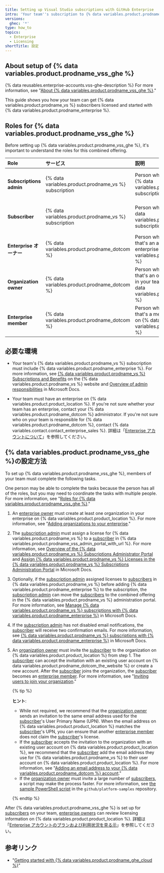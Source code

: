 ```yaml
---
title: Setting up Visual Studio subscriptions with GitHub Enterprise
intro: 'Your team''s subscription to {% data variables.product.prodname_vs %} can also provide access to {% data variables.product.prodname_enterprise %}.'
versions:
  ghec: '*'
type: how_to
topics:
  - Enterprise
  - Licensing
shortTitle: 設定
---
```


## About setup of {% data variables.product.prodname_vss_ghe %}

{% data reusables.enterprise-accounts.vss-ghe-description %} For more information, see "[About {% data variables.product.prodname_vss_ghe %}](/billing/managing-licenses-for-visual-studio-subscriptions-with-github-enterprise/about-visual-studio-subscriptions-with-github-enterprise)."

This guide shows you how your team can get {% data variables.product.prodname_vs %} subscribers licensed and started with {% data variables.product.prodname_enterprise %}.

## Roles for {% data variables.product.prodname_vss_ghe %}

Before setting up {% data variables.product.prodname_vss_ghe %}, it's important to understand the roles for this combined offering.

| Role                    | サービス                                                  | 説明                                                                                                                                          | 詳細情報                                                                                                                                              |
|:----------------------- |:----------------------------------------------------- |:------------------------------------------------------------------------------------------------------------------------------------------- |:------------------------------------------------------------------------------------------------------------------------------------------------- |
| **Subscriptions admin** | {% data variables.product.prodname_vs %} subscription | Person who assigns licenses for {% data variables.product.prodname_vs %} subscription                                                       | [Overview of admin responsibilities](https://docs.microsoft.com/en-us/visualstudio/subscriptions/admin-responsibilities) in Microsoft Docs        |
| **Subscriber**          | {% data variables.product.prodname_vs %} subscription | Person who uses a license for {% data variables.product.prodname_vs %} subscription                                                         | [Visual Studio Subscriptions documentation](https://docs.microsoft.com/en-us/visualstudio/subscriptions/) in Microsoft Docs                       |
| **Enterprise オーナー**     | {% data variables.product.prodname_dotcom %}          | Person who has a user account that's an administrator of an enterprise on {% data variables.product.product_location %}                     | 「[Enterprise のロール](/admin/user-management/managing-users-in-your-enterprise/roles-in-an-enterprise#enterprise-owner)」                             |
| **Organization owner**  | {% data variables.product.prodname_dotcom %}          | Person who has a user account that's an owner of an organization in your team's enterprise on {% data variables.product.product_location %} | "[Roles in an organization](/organizations/managing-peoples-access-to-your-organization-with-roles/roles-in-an-organization#organization-owners)" |
| **Enterprise member**   | {% data variables.product.prodname_dotcom %}          | Person who has a user account that's a member of an enterprise on {% data variables.product.product_location %}                             | 「[Enterprise のロール](/admin/user-management/managing-users-in-your-enterprise/roles-in-an-enterprise#enterprise-members)」                           |

## 必要な環境

- Your team's {% data variables.product.prodname_vs %} subscription must include {% data variables.product.prodname_enterprise %}. For more information, see [{% data variables.product.prodname_vs %} Subscriptions and Benefits](https://visualstudio.microsoft.com/subscriptions/) on the {% data variables.product.prodname_vs %} website and [Overview of admin responsibilities](https://docs.microsoft.com/en-us/visualstudio/subscriptions/admin-responsibilities) in Microsoft Docs.

 - Your team must have an enterprise on {% data variables.product.product_location %}. If you're not sure whether your team has an enterprise, contact your {% data variables.product.prodname_dotcom %} administrator. If you're not sure who on your team is responsible for {% data variables.product.prodname_dotcom %}, contact {% data variables.contact.contact_enterprise_sales %}. 詳細は「[Enterprise アカウントについて](/admin/overview/about-enterprise-accounts)」を参照してください。

## {% data variables.product.prodname_vss_ghe %}の設定方法

To set up {% data variables.product.prodname_vss_ghe %}, members of your team must complete the following tasks.

One person may be able to complete the tasks because the person has all of the roles, but you may need to coordinate the tasks with multiple people. For more information, see "[Roles for {% data variables.product.prodname_vss_ghe %}](#roles-for-visual-studio-subscriptions-with-github-enterprise)."

1. An [enterprise owner](#roles-for-visual-studio-subscriptions-with-github-enterprise) must create at least one organization in your enterprise on {% data variables.product.product_location %}. For more information, see "[Adding organizations to your enterprise](/admin/user-management/managing-organizations-in-your-enterprise/adding-organizations-to-your-enterprise)."

1. The [subscription admin](#roles-for-visual-studio-subscriptions-with-github-enterprise) must assign a license for {% data variables.product.prodname_vs %} to a [subscriber](#roles-for-visual-studio-subscriptions-with-github-enterprise) in {% data variables.product.prodname_vss_admin_portal_with_url %}. For more information, see [Overview of the {% data variables.product.prodname_vs %} Subscriptions Administrator Portal](https://docs.microsoft.com/en-us/visualstudio/subscriptions/using-admin-portal) and [Assign {% data variables.product.prodname_vs %} Licenses in the {% data variables.product.prodname_vs %} Subscriptions Administration Portal](https://docs.microsoft.com/en-us/visualstudio/subscriptions/assign-license) in Microsoft Docs.

1. Optionally, if the [subscription admin](#roles-for-visual-studio-subscriptions-with-github-enterprise) assigned licenses to [subscribers](#roles-for-visual-studio-subscriptions-with-github-enterprise) in {% data variables.product.prodname_vs %} before adding {% data variables.product.prodname_enterprise %} to the subscription, the [subscription admin](#roles-for-visual-studio-subscriptions-with-github-enterprise) can move the [subscribers](#roles-for-visual-studio-subscriptions-with-github-enterprise) to the combined offering in the {% data variables.product.prodname_vs %} administration portal. For more information, see [Manage {% data variables.product.prodname_vs %} subscriptions with {% data variables.product.prodname_enterprise %}](https://docs.microsoft.com/en-us/visualstudio/subscriptions/assign-github#moving-to-visual-studio-with-github-enterprise) in Microsoft Docs.

1. If the [subscription admin](#roles-for-visual-studio-subscriptions-with-github-enterprise) has not disabled email notifications, the [subscriber](#roles-for-visual-studio-subscriptions-with-github-enterprise) will receive two confirmation emails. For more information, see [{% data variables.product.prodname_vs %} subscriptions with {% data variables.product.prodname_enterprise %}](https://docs.microsoft.com/en-us/visualstudio/subscriptions/access-github#what-is-the-visual-studio-subscription-with-github-enterprise-setup-process) in Microsoft Docs.

1. An [organization owner](#roles-for-visual-studio-subscriptions-with-github-enterprise) must invite the [subscriber](#roles-for-visual-studio-subscriptions-with-github-enterprise) to the organization on {% data variables.product.product_location %} from step 1. The [subscriber](#roles-for-visual-studio-subscriptions-with-github-enterprise) can accept the invitation with an existing user account on {% data variables.product.prodname_dotcom_the_website %} or create a new account. After the [subscriber](#roles-for-visual-studio-subscriptions-with-github-enterprise) joins the organization, the [subscriber](#roles-for-visual-studio-subscriptions-with-github-enterprise) becomes an [enterprise member](#roles-for-visual-studio-subscriptions-with-github-enterprise). For more information, see "[Inviting users to join your organization](/organizations/managing-membership-in-your-organization/inviting-users-to-join-your-organization)."

   {% tip %}

   **ヒント**:

   - While not required, we recommend that the [organization owner](#roles-for-visual-studio-subscriptions-with-github-enterprise) sends an invitation to the same email address used for the [subscriber](#roles-for-visual-studio-subscriptions-with-github-enterprise)'s User Primary Name (UPN). When the email address on {% data variables.product.product_location %} matches the [subscriber](#roles-for-visual-studio-subscriptions-with-github-enterprise)'s UPN, you can ensure that another [enterprise member](#roles-for-visual-studio-subscriptions-with-github-enterprise) does not claim the [subscriber](#roles-for-visual-studio-subscriptions-with-github-enterprise)'s license.
   - If the [subscriber](#roles-for-visual-studio-subscriptions-with-github-enterprise) accepts the invitation to the organization with an existing user account on {% data variables.product.product_location %}, we recommend that the [subscriber](#roles-for-visual-studio-subscriptions-with-github-enterprise) add the email address they use for {% data variables.product.prodname_vs %} to their user account on {% data variables.product.product_location %}. For more information, see "[Adding an email address to your {% data variables.product.prodname_dotcom %} account](/account-and-profile/setting-up-and-managing-your-github-user-account/managing-email-preferences/adding-an-email-address-to-your-github-account)."
   - If the [organization owner](#roles-for-visual-studio-subscriptions-with-github-enterprise) must invite a large number of [subscribers](#roles-for-visual-studio-subscriptions-with-github-enterprise), a script may make the process faster. For more information, see [the sample PowerShell script](https://github.com/github/platform-samples/blob/master/api/powershell/invite_members_to_org.ps1) in the `github/platform-samples` repository.

    {% endtip %}

After {% data variables.product.prodname_vss_ghe %} is set up for [subscribers](#roles-for-visual-studio-subscriptions-with-github-enterprise) on your team, [enterprise owners](#roles-for-visual-studio-subscriptions-with-github-enterprise) can review licensing information on {% data variables.product.product_location %}. 詳細は「[Enterprise アカウントのプランおよび利用状況を見る示](/billing/managing-billing-for-your-github-account/viewing-the-subscription-and-usage-for-your-enterprise-account)」を参照してください。

## 参考リンク

- "[Getting started with {% data variables.product.prodname_ghe_cloud %}](/get-started/onboarding/getting-started-with-github-enterprise-cloud)"
